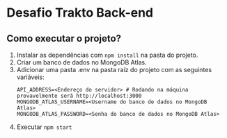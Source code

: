 # Desafio Trakto Back-end

## Como executar o projeto?

1. Instalar as dependências com `npm install` na pasta do projeto.
2. Criar um banco de dados no MongoDB Atlas.
3. Adicionar uma pasta .env na pasta raíz do projeto com as seguintes variáveis:
   ```
   API_ADDRESS=<Endereço do servidor> # Rodando na máquina provavelmente será http://localhost:3000
   MONGODB_ATLAS_USERNAME=<Username do banco de dados no MongoDB Atlas>
   MONGODB_ATLAS_PASSWORD=<Senha do banco de dados no MongoDB Atlas>
   ```
4. Executar `npm start`
